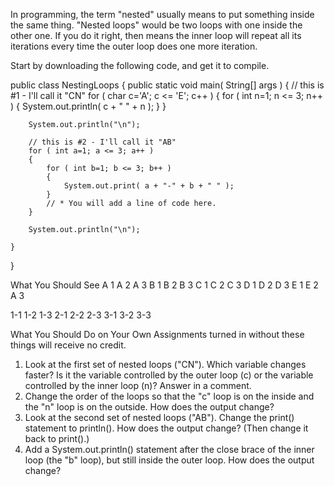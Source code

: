 In programming, the term "nested" usually means to put something inside the same thing. "Nested loops" would be two loops with one inside the other one. If you do it right, then means the inner loop will repeat all its iterations every time the outer loop does one more iteration.

Start by downloading the following code, and get it to compile.

public class NestingLoops
{
    public static void main( String[] args )
    {
        // this is #1 - I'll call it "CN"
        for ( char c='A'; c <= 'E'; c++ )
        {
            for ( int n=1; n <= 3; n++ )
            {
                System.out.println( c + " " + n );
            }
        }

        System.out.println("\n");

        // this is #2 - I'll call it "AB"
        for ( int a=1; a <= 3; a++ )
        {
            for ( int b=1; b <= 3; b++ )
            {
                System.out.print( a + "-" + b + " " );
            }
            // * You will add a line of code here.
        }

        System.out.println("\n");

    }
}


What You Should See
A 1
A 2
A 3
B 1
B 2
B 3
C 1
C 2
C 3
D 1
D 2
D 3
E 1
E 2
A 3


1-1 1-2 1-3 2-1 2-2 2-3 3-1 3-2 3-3



What You Should Do on Your Own
Assignments turned in without these things will receive no credit.

1.  Look at the first set of nested loops ("CN"). Which variable changes faster? Is it the variable controlled by the outer loop (c) or the variable controlled by the inner loop (n)? Answer in a comment.
2.  Change the order of the loops so that the "c" loop is on the inside and the "n" loop is on the outside. How does the output change?
3.  Look at the second set of nested loops ("AB"). Change the print() statement to println(). How does the output change? (Then change it back to print().)
4.  Add a System.out.println() statement after the close brace of the inner loop (the "b" loop), but still inside the outer loop. How does the output change?